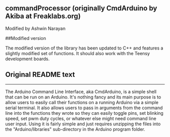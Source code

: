 ## commandProcessor (originally CmdArduino by Akiba at Freaklabs.org)

Modified by Ashwin Narayan

##Modified version

The modified version of the library has been updated to C++ and features a slightly
modified set of functions. It should also work with the Teensy development boards.


## Original README text
---

The Arduino Command Line Interface, aka CmdArduino, is a simple shell that can
be run on an Arduino. It's nothing fancy and its main purpose is to allow users
to easily call their functions on a running Arduino via a simple serial
terminal. It also allows users to pass in arguments from the command line into
the functions they wrote so they can easily toggle pins, set blinking speed,
set pwm duty cycles, or whatever else might need command line user input. Using
it is fairly simple and just requires unzipping the files into the
"Arduino/libraries" sub-directory in the Arduino program folder.
